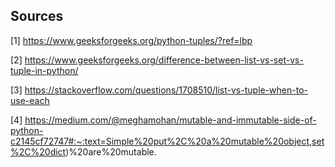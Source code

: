 ## Sources

[1] https://www.geeksforgeeks.org/python-tuples/?ref=lbp

[2] https://www.geeksforgeeks.org/difference-between-list-vs-set-vs-tuple-in-python/

[3] https://stackoverflow.com/questions/1708510/list-vs-tuple-when-to-use-each

[4] https://medium.com/@meghamohan/mutable-and-immutable-side-of-python-c2145cf72747#:~:text=Simple%20put%2C%20a%20mutable%20object,set%2C%20dict)%20are%20mutable.
